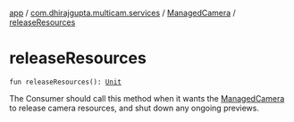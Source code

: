 [app](../../index.md) / [com.dhirajgupta.multicam.services](../index.md) / [ManagedCamera](index.md) / [releaseResources](./release-resources.md)

# releaseResources

`fun releaseResources(): `[`Unit`](https://kotlinlang.org/api/latest/jvm/stdlib/kotlin/-unit/index.html)

The Consumer should call this method when it wants the [ManagedCamera](index.md) to release camera resources, and shut down
any ongoing previews.

